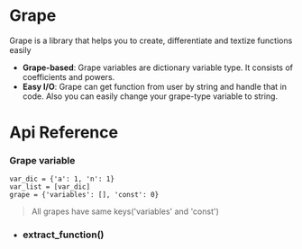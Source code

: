 # Grape
Grape is a library that helps you to create, differentiate and textize functions easily
+ **Grape-based**: Grape variables are dictionary variable type. It consists of coefficients and powers.
+ **Easy I/O**: Grape can get function from user by string and handle that in code. Also you can easily change your grape-type variable to string.
  
# Api Reference
### Grape variable
    var_dic = {'a': 1, 'n': 1}
    var_list = [var_dic]  
    grape = {'variables': [], 'const': 0}
> All grapes have same keys('variables' and 'const')

+ ### extract_function()
